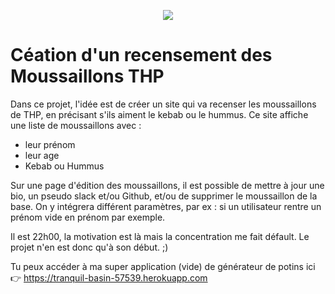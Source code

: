 <p align="center"> <img src="https://upload.wikimedia.org/wikipedia/commons/thumb/6/62/Ruby_On_Rails_Logo.svg/200px-Ruby_On_Rails_Logo.svg.png" target="_blank"> </p>

# Céation d'un recensement des Moussaillons THP

Dans ce projet, l'idée est de créer un site qui va recenser les moussaillons de THP, en précisant s'ils aiment le kebab ou le hummus. Ce site affiche une liste de moussaillons avec :
- leur prénom
- leur age
- Kebab ou Hummus

Sur une page d'édition des moussaillons, il est possible de mettre à jour une bio, un pseudo slack et/ou Github, et/ou de supprimer le moussaillon de la base. On y intégrera différent paramètres, par ex : si un utilisateur rentre un prénom vide en prénom par exemple.

Il est 22h00, la motivation est là mais la concentration me fait défault. Le projet n'en est donc qu'à son début. ;) 

Tu peux accéder à ma super application (vide) de générateur de potins ici :point_right: https://tranquil-basin-57539.herokuapp.com

